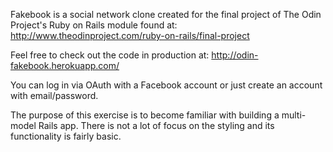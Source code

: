 Fakebook is a social network clone created for the final project of The Odin Project's Ruby on Rails module found at: http://www.theodinproject.com/ruby-on-rails/final-project

Feel free to check out the code in production at: http://odin-fakebook.herokuapp.com/

You can log in via OAuth with a Facebook account or just create an account with email/password.

The purpose of this exercise is to become familiar with building a multi-model Rails app. There is not a lot of focus on the styling and its functionality is fairly basic.